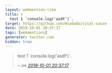 ```yaml
---
layout: webmention-like
title: >
  test 1 `console.log('asdf')`.
target: https://github.com/0xadada/vital-cause
date: 2019-10-01 20:37:17
tags: [webmentions]
generator: twitter.com
hidden: true
---
```



<blockquote>
  <p>
    test 1 `console.log('asdf')`.
  </p>
  <cite>‒<span class="p-author p-name"><script>alert('hi');</script></span>
    on
    <a href="https://github.com/0xadada/vital-cause" rel="external nofollow">2019-10-01 20:37:17</a>
  </cite>
</blockquote>

